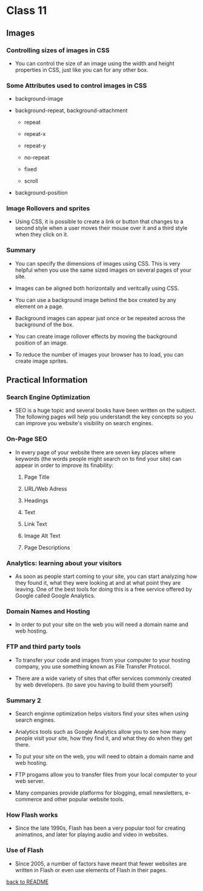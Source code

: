 # Class 11

## Images

### Controlling sizes of images in CSS

- You can control the size of an image using the width and height properties in CSS, just like you can for any other box.

### Some Attributes used to control images in CSS

- background-image

- background-repeat, background-attachment

  - repeat

  - repeat-x

  - repeat-y

  - no-repeat

  - fixed

  - scroll

- background-position

### Image Rollovers and sprites

- Using CSS, it is possible to create a link or button that changes to a second style when a user moves their mouse over it and a third style when they click on it.

### Summary

- You can specify the dimensions of images using CSS. This is very helpful when you use the same sized images on several pages of your site.

- Images can be aligned both horizontally and veritcally using CSS.

- You can use a background image behind the box created by any element on a page.

- Background images can appear just once or be repeated across the background of the box.

- You can create image rollover effects by moving the background position of an image.

- To reduce the number of images your browser has to load, you can create image sprites.

## Practical Information

### Search Engine Optimization

- SEO is a huge topic and several books have been written on the subject. The following pages will help you understandt the key concepts so you can improve you website's visibility on search engines.

### On-Page SEO

- In every page of your website there are seven key places where keywords (the words people might search on to find your site) can appear in order to improve its finability:

  1. Page Title

  1. URL/Web Adress

  1. Headings

  1. Text

  1. Link Text

  1. Image Alt Text

  1. Page Descriptions

### Analytics: learning about your visitors

- As soon as people start coming to your site, you can start analyzing how they found it, what they were looking at and at what point they are leaving. One of the best tools for doing this is a free service offered by Google called Google Analytics.

### Domain Names and Hosting

- In order to put your site on the web you will need a domain name and web hosting.

### FTP and third party tools

- To transfer your code and images from your computer to your hosting company, you use something known as File Transfer Protocol.

- There are a wide variety of sites that offer services commonly created by web developers. (to save you having to build them yourself)

### Summary 2

- Search enginne optimization helps visitors find your sites when using search engines.

- Analytics tools such as Google Analytics allow you to see how many people visit your site, how they find it, and what they do when they get there.

- To put your site on the web, you will need to obtain a domain name and web hosting.

- FTP progams allow you to transfer files from your local computer to your web server.

- Many companies provide platforms for blogging, email newsletters, e-commerce and other popular website tools.

### How Flash works

- Since the late 1990s, Flash has been a very popular tool for creating animatinos, and later for playing audio and video in websites.

### Use of Flash

- Since 2005, a number of factors have meant that fewer websites are written in Flash or even use elements of Flash in their pages.

[back to README](README.md)

